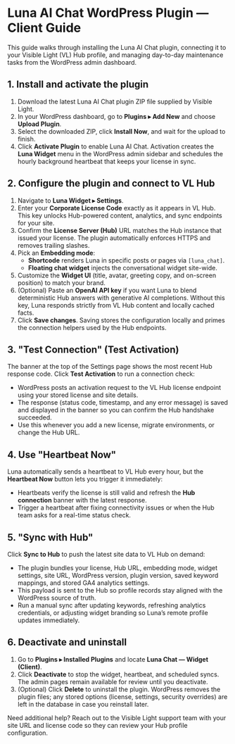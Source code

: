 # Luna AI Chat WordPress Plugin — Client Guide

This guide walks through installing the Luna AI Chat plugin, connecting it to your Visible Light (VL) Hub profile, and managing day-to-day maintenance tasks from the WordPress admin dashboard.

## 1. Install and activate the plugin
1. Download the latest Luna AI Chat plugin ZIP file supplied by Visible Light.
2. In your WordPress dashboard, go to **Plugins ▸ Add New** and choose **Upload Plugin**.
3. Select the downloaded ZIP, click **Install Now**, and wait for the upload to finish.
4. Click **Activate Plugin** to enable Luna AI Chat. Activation creates the **Luna Widget** menu in the WordPress admin sidebar and schedules the hourly background heartbeat that keeps your license in sync.

## 2. Configure the plugin and connect to VL Hub
1. Navigate to **Luna Widget ▸ Settings**.
2. Enter your **Corporate License Code** exactly as it appears in VL Hub. This key unlocks Hub-powered content, analytics, and sync endpoints for your site.
3. Confirm the **License Server (Hub)** URL matches the Hub instance that issued your license. The plugin automatically enforces HTTPS and removes trailing slashes.
4. Pick an **Embedding mode**:
   - **Shortcode** renders Luna in specific posts or pages via `[luna_chat]`.
   - **Floating chat widget** injects the conversational widget site-wide.
5. Customize the **Widget UI** (title, avatar, greeting copy, and on-screen position) to match your brand.
6. (Optional) Paste an **OpenAI API key** if you want Luna to blend deterministic Hub answers with generative AI completions. Without this key, Luna responds strictly from VL Hub content and locally cached facts.
7. Click **Save changes**. Saving stores the configuration locally and primes the connection helpers used by the Hub endpoints.

## 3. "Test Connection" (Test Activation)
The banner at the top of the Settings page shows the most recent Hub response code. Click **Test Activation** to run a connection check:
- WordPress posts an activation request to the VL Hub license endpoint using your stored license and site details.
- The response (status code, timestamp, and any error message) is saved and displayed in the banner so you can confirm the Hub handshake succeeded.
- Use this whenever you add a new license, migrate environments, or change the Hub URL.

## 4. Use "Heartbeat Now"
Luna automatically sends a heartbeat to VL Hub every hour, but the **Heartbeat Now** button lets you trigger it immediately:
- Heartbeats verify the license is still valid and refresh the **Hub connection** banner with the latest response.
- Trigger a heartbeat after fixing connectivity issues or when the Hub team asks for a real-time status check.

## 5. "Sync with Hub"
Click **Sync to Hub** to push the latest site data to VL Hub on demand:
- The plugin bundles your license, Hub URL, embedding mode, widget settings, site URL, WordPress version, plugin version, saved keyword mappings, and stored GA4 analytics settings.
- This payload is sent to the Hub so profile records stay aligned with the WordPress source of truth.
- Run a manual sync after updating keywords, refreshing analytics credentials, or adjusting widget branding so Luna’s remote profile updates immediately.

## 6. Deactivate and uninstall
1. Go to **Plugins ▸ Installed Plugins** and locate **Luna Chat — Widget (Client)**.
2. Click **Deactivate** to stop the widget, heartbeat, and scheduled syncs. The admin pages remain available for review until you deactivate.
3. (Optional) Click **Delete** to uninstall the plugin. WordPress removes the plugin files; any stored options (license, settings, security overrides) are left in the database in case you reinstall later.

Need additional help? Reach out to the Visible Light support team with your site URL and license code so they can review your Hub profile configuration.
